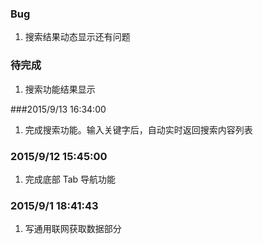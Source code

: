### Bug
1. 搜索结果动态显示还有问题



### 待完成
1. 搜索功能结果显示


###2015/9/13 16:34:00
1. 完成搜索功能。输入关键字后，自动实时返回搜索内容列表

### 2015/9/12 15:45:00
1. 完成底部 Tab 导航功能

### 2015/9/1 18:41:43
1. 写通用联网获取数据部分
